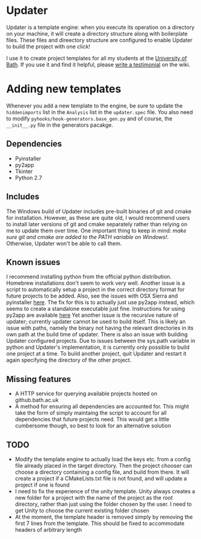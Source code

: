 # Updater
Updater is a template engine: when you execute its operation on a directory on your machine, it will create a directory structure along with boilerplate files.
These files and direectory structure are configured to enable Updater to build the project with one click!

I use it to create project templates for all my students at the [University of Bath](www.bath.ac.uk).
If you use it and find it helpful, please [write a testimonial](https://github.com/Ps2Fino/Updater/wiki/User-Testimonials) on the wiki.

# Adding new templates
Whenever you add a new template to the engine, be sure to update the `hiddenimports` list in the `Analysis` list in the `updater.spec` file.
You also need to modify `pyhooks/hook-generators.base_gen.py` and of course, the `__init__.py` file in the generators pacakge.

## Dependencies
- Pyinstaller
- py2app
- Tkinter
- Python 2.7

## Includes
The Windows build of Updater includes pre-built binaries of git and cmake for installation.
However, as these are quite old, I would recommend users to install later versions of git and cmake separately rather than relying on me to update them over time.
One important thing to keep in mind: *make sure git and cmake are added to the PATH variable on Windows!*.
Otherwise, Updater won't be able to call them.

## Known issues
I recommend installing python from the official python distribution.
Homebrew installations don't seem to work very well.
Another issue is a script to automatically setup a project in the correct directory format for future projects to be added.
Also, see the issues with OSX Sierra and pyinstaller [here](https://github.com/pyinstaller/pyinstaller/issues/1350).
The fix for this is to actually just use py2app instead, which seems to create a standalone executable just fine.
Instructions for using py2app are available [here](https://py2app.readthedocs.io/en/latest/tutorial.html#create-a-setup-py-file)
Yet another issue is the recursive nature of updater; currently updater cannot be used to build itself.
This is likely an issue with paths, namely the binary not having the relevant directories in its own path at the build time of updater.
There is also an issue with building Updater configured projects. Due to issues between the sys.path variable in python and Updater's implementation, it is currently only possible to build one project at a time. To build another project, quit Updater and restart it again specifying the directory of the other project.

## Missing features
- A HTTP service for querying available projects hosted on github.bath.ac.uk
- A method for ensuring all dependencies are accounted for.
This might take the form of simply maintaing the script to account for all dependencies that future projects need.
This would get a little cumbersome though, so best to look for an alternative solution


## TODO
- Modify the template engine to actually load the keys etc. from a config file already placed in the target directory. Then the project chooser can choose a directory containing a config file, and build from there. It will create a project if a CMakeLists.txt file is not found, and will update a project if one is found
- I need to fix the experience of the unity template. Unity always creates a new folder for a project with the name of the project as the root directory, rather than just using the folder chosen by the user. I need to get Unity to choose the current existing folder chosen
- At the moment, the template header is removed simply by removing the first 7 lines from the template. This should be fixed to accommodate headers of arbitrary length
